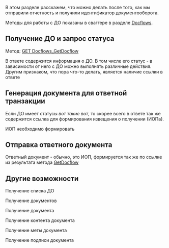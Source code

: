 В этом разделе расскажем, что можно делать после того, как мы отправили отчетность и получили идентификатор документооборота.

Методы для работы с ДО показаны в сваггере в разделе [Docflows](http://extern-api.testkontur.ru/swagger/ui/index#/Docflows).


## Получение ДО	и запрос статуса
Метод: [GET Docflows_GetDocflow](http://extern-api.testkontur.ru/swagger/ui/index#!/Docflows/Docflows_GetDocflow)

В ответе содержится информация о ДО. В том числе его статус - в зависимости от него с ДО можно выполнять различные действия.
Другим признаком, что пора что-то делать, является наличие ссылки в ответе

## Генерация документа для ответной транзакции

Если ДО имеет статусы *вот такие вот*, то скорее всего в ответе так же содержится ссылка для формирования извещения о получении (ИОПа).

ИОП необходимо формировать


## Отправка ответного документа

Ответный документ - обычно, это ИОП, формируется так же по ссылке из результата метода [GetDocflow](http://extern-api.testkontur.ru/swagger/ui/index#!/Docflows/Docflows_GetDocflow)

## Другие возможности



Получение списка ДО

Получение документов

Получение документа

Получение контента документа

Получение меты документа

Получение подписи документа
